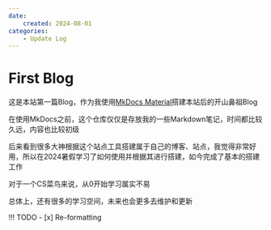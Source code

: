 ```yaml
---
date:
    created: 2024-08-01
categories:
    - Update Log
---
```


# First Blog

这是本站第一篇Blog，作为我使用[MkDocs Material](https://squidfunk.github.io/mkdocs-material/)搭建本站后的开山鼻祖Blog

<!-- more -->

在使用MkDocs之前，这个仓库仅仅是存放我的一些Markdown笔记，时间都比较久远，内容也比较初级

后来看到很多大神根据这个站点工具搭建属于自己的博客、站点，我觉得非常好用，所以在2024暑假学习了如何使用并根据其进行搭建，如今完成了基本的搭建工作

对于一个CS菜鸟来说，从0开始学习属实不易

总体上，还有很多的学习空间，未来也会更多去维护和更新

!!! TODO
    - [x] Re-formatting
